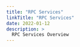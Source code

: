 ```yaml
---
title: "RPC Services"
linkTitle: "RPC Services"
date: 2022-01-12
description: >
  RPC Services Overview
---
```




